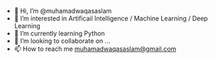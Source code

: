 - 👋 Hi, I’m @muhamadwaqasaslam
- 👀 I’m interested in Artificail Intelligence / Machine Learning / Deep Learning
- 🌱 I’m currently learning Python
- 💞️ I’m looking to collaborate on ...
- 📫 How to reach me muhamadwaqasaslam@gmail.com

<!---
muhamadwaqasaslam/muhamadwaqasaslam is a ✨ special ✨ repository because its `README.md` (this file) appears on your GitHub profile.
You can click the Preview link to take a look at your changes.
--->
